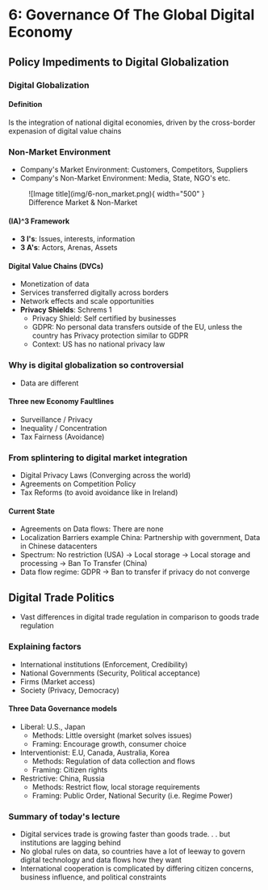 # 6: Governance Of The Global Digital Economy

## Policy Impediments to Digital Globalization

### Digital Globalization

#### Definition
Is the integration of national digital economies, driven by the cross-border expenasion of digital value chains

### Non-Market Environment
- Company's Market Environment: Customers, Competitors, Suppliers
- Company's Non-Market Environment: Media, State, NGO's etc.

<figure markdown>
  ![Image title](img/6-non_market.png){ width="500" }
  <figcaption>Difference Market & Non-Market</figcaption>
</figure>

#### (IA)^3 Framework

- **3 I's**: Issues, interests, information
- **3 A's**: Actors, Arenas, Assets

#### Digital Value Chains (DVCs)
- Monetization of data
- Services transferred digitally across borders
- Network effects and scale opportunities
- **Privacy Shields**: Schrems 1 
	- Privacy Shield: Self certified by businesses
	- GDPR: No personal data transfers outside of the EU, unless the country has Privacy protection similar to GDPR
	- Context: US has no national privacy law

### Why is digital globalization so controversial
- Data are different

#### Three new Economy Faultlines
- Surveillance / Privacy
- Inequality / Concentration
- Tax Fairness (Avoidance)

### From splintering to digital market integration
- Digital Privacy Laws (Converging across the world)
- Agreements on Competition Policy
- Tax Reforms (to avoid avoidance like in Ireland)

#### Current State
- Agreements on Data flows: There are none
- Localization Barriers example China: Partnership with government, Data in Chinese datacenters
- Spectrum: No restriction (USA) -> Local storage -> Local storage and processing -> Ban To Transfer (China)
- Data flow regime: GDPR -> Ban to transfer if privacy do not converge



## Digital Trade Politics
- Vast differences in digital trade regulation in comparison to goods trade regulation

### Explaining factors	
- International institutions (Enforcement, Credibility)
- National Governments (Security, Political acceptance)
- Firms (Market access)
- Society (Privacy, Democracy)

#### Three Data Governance models
- Liberal: U.S., Japan
	- Methods: Little oversight (market solves issues)
	- Framing: Encourage growth, consumer choice
- Interventionist: E.U, Canada, Australia, Korea
	- Methods: Regulation of data collection and flows
	- Framing: Citizen rights
- Restrictive: China, Russia
	- Methods: Restrict flow, local storage requirements
	- Framing: Public Order, National Security (i.e. Regime Power)

### Summary of today's lecture
- Digital services trade is growing faster than goods trade. . . but institutions are lagging behind
- No global rules on data, so countries have a lot of leeway to govern digital technology and data flows how they want
- International cooperation is complicated by differing citizen concerns, business influence, and political constraints
